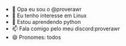 - 👋 Opa eu sou o @proverawr
- 👀 Eu tenho interesse em Linux 
- 🌱 Estou aprendendo python
- 📫 Fala comigo pelo meu discord:proverawr
- 😄 Pronomes: todos

<!---
CoffeForGuxta/CoffeForGuxta is a ✨ special ✨ repository because its `README.md` (this file) appears on your GitHub profile.
You can click the Preview link to take a look at your changes.
--->

